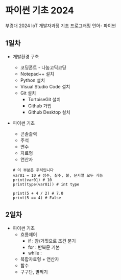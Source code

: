 # 파이썬 기초 2024
부경대 2024 IoT 개발자과정 기초 프로그래밍 언어- 파이썬

## 1일차
- 개발환경 구축
    - 코딩폰트 - 나눔고딕코딩
    - Notepad++ 설치
    - Python 설치
    - Visual Studio Code 설치
    - Git 설치
        - TortoiseGit 설치
        - Github 가입
        - Github Desktop 설치

- 파이썬 기초
    - 콘솔출력
    - 주석   
    - 변수
    - 자료형
    - 연산자

    ``` phthon
    # 이 부분은 주석입니다
    var01 = 10 # 정수, 실수, 불, 문자열 모두 가능
    print(var01) # 10
    print(type(var01)) # int type 
    
    print(5 + 4 / 2) # 7.0
    print(5 == 4) # False
    ```

## 2일차
- 파이썬 기초
    - 흐름제어
        - if : 참/거짓으로 조건 분기
        - for : 반복문 기본
        - while : 
    - 복합자료형 + 연산자
    - 함수
    - 구구단, 별찍기